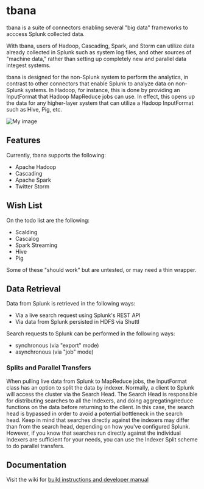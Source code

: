 tbana
=====

tbana is a suite of connectors enabling several "big data" frameworks to acccess Splunk collected data.

With tbana, users of Hadoop, Cascading, Spark, and Storm can utilize data already collected in 
Splunk such as system log files, and other sources of "machine data," rather than setting up
completely new and parallel data integest systems.

tbana is designed for the non-Splunk system to perform the analytics, in contrast to other connectors that enable
Splunk to analyze data on non-Splunk systems.  In Hadoop, for instance, this is done by providing
an InputFormat that Hadoop MapReduce jobs can use. In effect, this opens up the data for
any higher-layer system that can utilize a Hadoop InputFormat such as Hive, Pig, etc. 

![My image](yolodata.github.io/images/tbana_architecture.png)

## Features

Currently, tbana supports the following:
* Apache Hadoop
* Cascading
* Apache Spark
* Twitter Storm

## Wish List

On the todo list are the following:
* Scalding
* Cascalog
* Spark Streaming
* Hive
* Pig

Some of these "should work" but are untested, or may need a thin wrapper.

## Data Retrieval 
Data from Splunk is retrieved in the following ways:
* Via a live search request using Splunk's REST API
* Via data from Splunk persisted in HDFS via Shuttl

Search requests to Splunk can be performed in the following ways:
* synchronous (via "export" mode)
* asynchronous (via "job" mode) 

### Splits and Parallel Transfers

When pulling live data from Splunk to MapReduce jobs, the InputFormat class has an option to split the data by indexer. 
Normally, a client to Splunk will access the cluster via the Search Head. The Search Head is responsible for
distributing searches to all the Indexers, and doing aggregating/reduce functions on the data before returning
to the client. In this case, the search head is bypassed in order to avoid a potential bottleneck in the search head.
Keep in mind that searches directly against the indexers may differ than from the search head, depending on how you've
configured Splunk. However, if you know that searches run directly against the individual Indexers are sufficient for 
your needs, you can use the Indexer Split scheme to do parallel transfers.


## Documentation

Visit the wiki for [build instructions and developer manual](https://github.com/yolodata/tbana/wiki)
